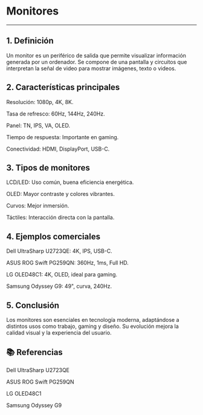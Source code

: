 # Monitores
---
## 1. Definición

Un monitor es un periférico de salida que permite visualizar información generada por un ordenador. Se compone de una pantalla y circuitos que interpretan la señal de video para mostrar imágenes, texto o videos.

## 2. Características principales

Resolución: 1080p, 4K, 8K.

Tasa de refresco: 60Hz, 144Hz, 240Hz.

Panel: TN, IPS, VA, OLED.

Tiempo de respuesta: Importante en gaming.

Conectividad: HDMI, DisplayPort, USB-C.

## 3. Tipos de monitores

LCD/LED: Uso común, buena eficiencia energética.

OLED: Mayor contraste y colores vibrantes.

Curvos: Mejor inmersión.

Táctiles: Interacción directa con la pantalla.

## 4. Ejemplos comerciales

Dell UltraSharp U2723QE: 4K, IPS, USB-C.

ASUS ROG Swift PG259QN: 360Hz, 1ms, Full HD.

LG OLED48C1: 4K, OLED, ideal para gaming.

Samsung Odyssey G9: 49", curva, 240Hz.

## 5. Conclusión

Los monitores son esenciales en tecnología moderna, adaptándose a distintos usos como trabajo, gaming y diseño. Su evolución mejora la calidad visual y la experiencia del usuario.

## 📚 Referencias

Dell UltraSharp U2723QE

ASUS ROG Swift PG259QN

LG OLED48C1

Samsung Odyssey G9
